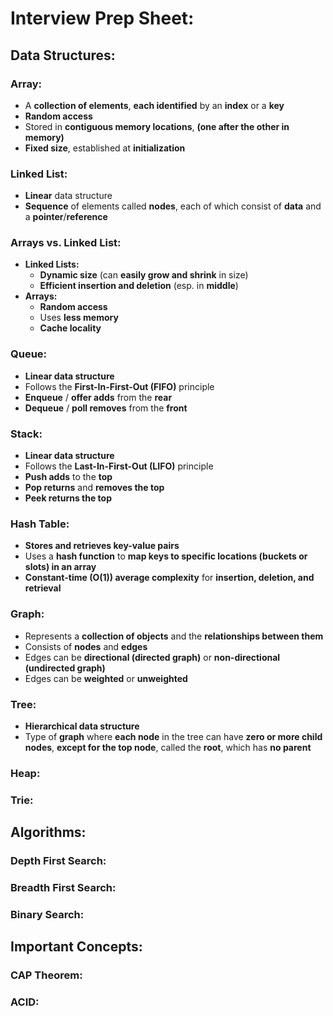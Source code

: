 # Interview Prep Sheet:

## Data Structures:

### Array:
* A **collection of elements**, **each identified** by an **index** or a **key**
* **Random access**
* Stored in **contiguous memory locations**, **(one after the other in memory)**
* **Fixed size**, established at **initialization**

### Linked List:
* **Linear** data structure
* **Sequence** of elements called **nodes**, each of which consist of **data** and a **pointer**/**reference**

### Arrays vs. Linked List:
* **Linked Lists:**
  * **Dynamic size** (can **easily grow and shrink** in size)
  * **Efficient insertion and deletion** (esp. in **middle**)
* **Arrays:**
  * **Random access**
  * Uses **less memory**
  * **Cache locality**

### Queue:
* **Linear data structure**
* Follows the **First-In-First-Out (FIFO)** principle
* **Enqueue** / **offer adds** from the **rear**
* **Dequeue** / **poll removes** from the **front**

### Stack:
* **Linear data structure**
* Follows the **Last-In-First-Out (LIFO)** principle
* **Push adds** to the **top**
* **Pop returns** and **removes the top**
* **Peek returns the top**

### Hash Table:
* **Stores and retrieves key-value pairs**
* Uses a **hash function** to **map keys to specific locations (buckets or slots) in an array**
* **Constant-time (O(1)) average complexity** for **insertion, deletion, and retrieval**

### Graph:
* Represents a **collection of objects** and the **relationships between them**
* Consists of **nodes** and **edges**
* Edges can be **directional (directed graph)** or **non-directional (undirected graph)**
* Edges can be **weighted** or **unweighted**

### Tree:
* **Hierarchical data structure**
* Type of **graph** where **each node** in the tree can have **zero or more child nodes**, **except for the top
  node**, called the **root**, which has **no parent**

### Heap:

### Trie:

## Algorithms:

### Depth First Search:

### Breadth First Search:

### Binary Search:

## Important Concepts:

### CAP Theorem:

### ACID:
